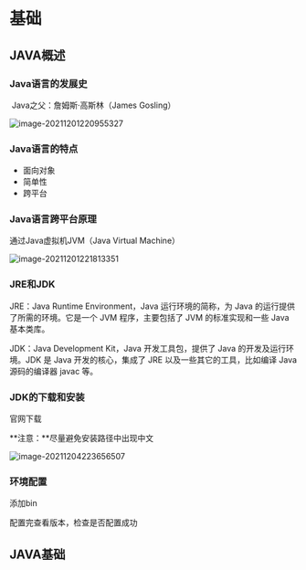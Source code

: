 # 基础

## JAVA概述

### Java语言的发展史

​	Java之父：詹姆斯·高斯林（James Gosling）

![image-20211201220955327](D:/Typora/img/image-20211201220955327.png)

### Java语言的特点

- 面向对象
- 简单性
- 跨平台

### Java语言跨平台原理

通过Java虚拟机JVM（Java Virtual Machine）

![image-20211201221813351](D:/Typora/img/image-20211201221813351.png)

### JRE和JDK

JRE：Java Runtime Environment，Java 运行环境的简称，为 Java 的运行提供了所需的环境。它是一个 JVM 程序，主要包括了 JVM 的标准实现和一些 Java 基本类库。

JDK：Java Development Kit，Java 开发工具包，提供了 Java 的开发及运行环境。JDK 是 Java 开发的核心，集成了 JRE 以及一些其它的工具，比如编译 Java 源码的编译器 javac 等。

### JDK的下载和安装

官网下载

**注意：**尽量避免安装路径中出现中文

![image-20211204223656507](D:/Typora/img/image-20211204223656507.png)

### 环境配置

添加bin

配置完查看版本，检查是否配置成功

## JAVA基础

